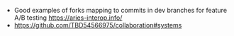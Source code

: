 - Good examples of forks mapping to commits in dev branches for feature A/B testing https://aries-interop.info/
- https://github.com/TBD54566975/collaboration#systems